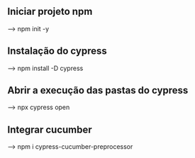 ## Iniciar projeto npm
--> npm init -y

## Instalação do cypress

--> npm install -D cypress

## Abrir a execução das pastas do cypress

--> npx cypress open

## Integrar cucumber 

--> npm i cypress-cucumber-preprocessor
